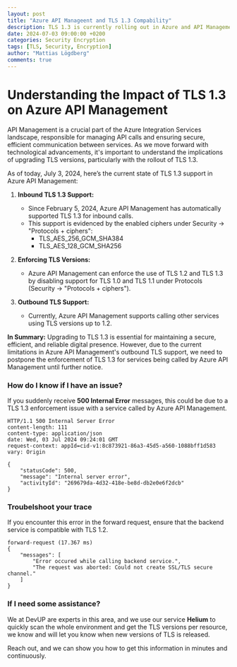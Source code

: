 ```yaml
---
layout: post
title: "Azure API Manageent and TLS 1.3 Compability"
description: TLS 1.3 is currently rolling out in Azure and API Management plays an vital role in the API landscape, so we need to understand what capabilities there are.
date: 2024-07-03 09:00:00 +0200
categories: Security Encryption
tags: [TLS, Security, Encryption]
author: "Mattias Lögdberg"
comments: true
---
```


# Understanding the Impact of TLS 1.3 on Azure API Management

API Management is a crucial part of the Azure Integration Services landscape, responsible for managing API calls and ensuring secure, efficient communication between services. As we move forward with technological advancements, it's important to understand the implications of upgrading TLS versions, particularly with the rollout of TLS 1.3.

As of today, July 3, 2024, here’s the current state of TLS 1.3 support in Azure API Management:

1. **Inbound TLS 1.3 Support:**
   - Since February 5, 2024, Azure API Management has automatically supported TLS 1.3 for inbound calls.
   - This support is evidenced by the enabled ciphers under Security -> "Protocols + ciphers":
     - TLS_AES_256_GCM_SHA384
     - TLS_AES_128_GCM_SHA256

2. **Enforcing TLS Versions:**
   - Azure API Management can enforce the use of TLS 1.2 and TLS 1.3 by disabling support for TLS 1.0 and TLS 1.1 under Protocols (Security -> "Protocols + ciphers").

3. **Outbound TLS Support:**
   - Currently, Azure API Management supports calling other services using TLS versions up to 1.2.

**In Summary:** Upgrading to TLS 1.3 is essential for maintaining a secure, efficient, and reliable digital presence. However, due to the current limitations in Azure API Management's outbound TLS support, we need to postpone the enforcement of TLS 1.3 for services being called by Azure API Management until further notice.

### How do I know if I have an issue?

If you suddenly receive **500 Internal Error** messages, this could be due to a TLS 1.3 enforcement issue with a service called by Azure API Management.

```
HTTP/1.1 500 Internal Server Error
content-length: 111
content-type: application/json
date: Wed, 03 Jul 2024 09:24:01 GMT
request-context: appId=cid-v1:8c873921-86a3-45d5-a560-1088bff1d583
vary: Origin
    
{
    "statusCode": 500,
    "message": "Internal server error",
    "activityId": "269679da-4d32-418e-be8d-db2e0e6f2dcb"
}
```

### Troubelshoot your trace
If you encounter this error in the forward request, ensure that the backend service is compatible with TLS 1.2.

```
forward-request (17.367 ms)
{
    "messages": [
        "Error occured while calling backend service.",
        "The request was aborted: Could not create SSL/TLS secure channel."
    ]
}
```


### If I need some assistance?
We at DevUP are experts in this area, and we use our service **Helium** to quickly scan the whole environment and get the TLS versions per resource, we know and will let you know when new versions of TLS is released.

Reach out, and we can show you how to get this information in minutes and continuously.
